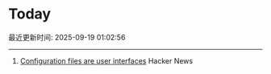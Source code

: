 # Today

最近更新时间: 2025-09-19 01:02:56

--- 
1. [Configuration files are user interfaces](https://ochagavia.nl/blog/configuration-files-are-user-interfaces/) Hacker News
